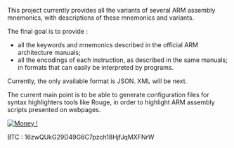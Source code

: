 This project currently provides all the variants of several ARM assembly mnemonics, with descriptions of these mnemonics and variants.

The final goal is to provide :
- all the keywords and mnemonics described in the official ARM architecture manuals;
- all the encodings of each instruction, as described in the same manuals;
in formats that can easily be interpreted by programs.

Currently, the only available format is JSON. XML will be next.

The current main point is to be able to generate configuration files for syntax highlighters tools like Rouge, in order to highlight ARM assembly scripts presented on webpages.


[![Money !](https://pledgie.com/campaigns/32702.png?skin_name=chrome)](https://pledgie.com/campaigns/32702)

BTC : 16zwQUkG29D49G6C7pzch18HjfJqMXFNrW
